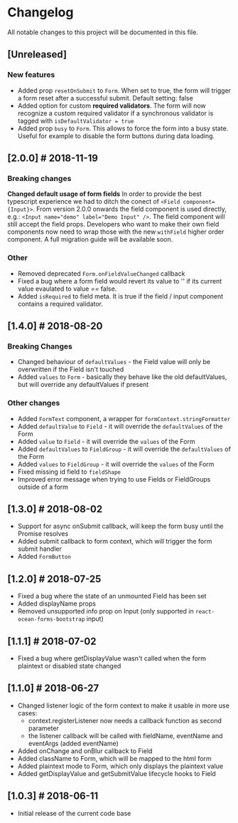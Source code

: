 # Changelog
All notable changes to this project will be documented in this file.

## [Unreleased]
### New features
- Added prop `resetOnSubmit` to `Form`. When set to true, the form will trigger a form reset after a successful submit. Default setting: false
- Added option for custom **required validators**. The form will now recognize a custom required validator if a synchronous validator is tagged with `isDefaultValidator = true`
- Added prop `busy` to `Form`. This allows to force the form into a busy state. Useful for example to disable the form buttons during data loading.

## [2.0.0] # 2018-11-19
### Breaking changes
**Changed default usage of form fields**
In order to provide the best typescript experience we had to ditch the conect of `<Field component={Input}>`. From version 2.0.0 onwards the field component is used directly, e.g.: `<Input name="demo" label="Demo Input" />`. The field component will still accept the field props. Developers who want to make their own field components now need to wrap those with the new `withField` higher order component. A full migration guide will be available soon.

### Other
- Removed deprecated `Form.onFieldValueChanged` callback
- Fixed a bug where a form field would revert its value to '' if its current value evaulated to value == false.
- Added `isRequired` to field meta. It is true if the field / input component contains a required validator.

## [1.4.0] # 2018-08-20
### Breaking Changes
- Changed behaviour of `defaultValues` - the Field value will only be overwritten if the Field isn't touched
- Added `values` to `Form` - basically they behave like the old defaultValues, but will override any defaultValues if present

### Other changes
- Added `FormText` component, a wrapper for `formContext.stringFormatter`
- Added `defaultValue` to `Field` - it will override the `defaultValues` of the Form
- Added `value` to `Field` - it will override the `values` of the Form
- Added `defaultValues` to `FieldGroup` - it will override the `defaultValues` of the Form
- Added `values` to `FieldGroup` - it will override the `values` of the Form
- Fixed missing id field to `fieldShape`
- Improved error message when trying to use Fields or FieldGroups outside of a form

## [1.3.0] # 2018-08-02
- Support for async onSubmit callback, will keep the form busy until the Promise resolves
- Added submit callback to form context, which will trigger the form submit handler
- Added `FormButton`

## [1.2.0] # 2018-07-25
- Fixed a bug where the state of an unmounted Field has been set
- Added displayName props
- Removed unsupported info prop on Input (only supported in `react-ocean-forms-bootstrap` input)

## [1.1.1] # 2018-07-02
- Fixed a bug where getDisplayValue wasn't called when the form plaintext or disabled state changed

## [1.1.0] # 2018-06-27
- Changed listener logic of the form context to make it usable in more use cases:
  - context.registerListener now needs a callback function as second parameter
  - the listener callback will be called with fieldName, eventName and eventArgs (added eventName)
- Added onChange and onBlur callback to Field
- Added className to Form, which will be mapped to the html form
- Added plaintext mode to Form, which only displays the plaintext value
- Added getDisplayValue and getSubmitValue lifecycle hooks to Field

## [1.0.3] # 2018-06-11
- Initial release of the current code base
